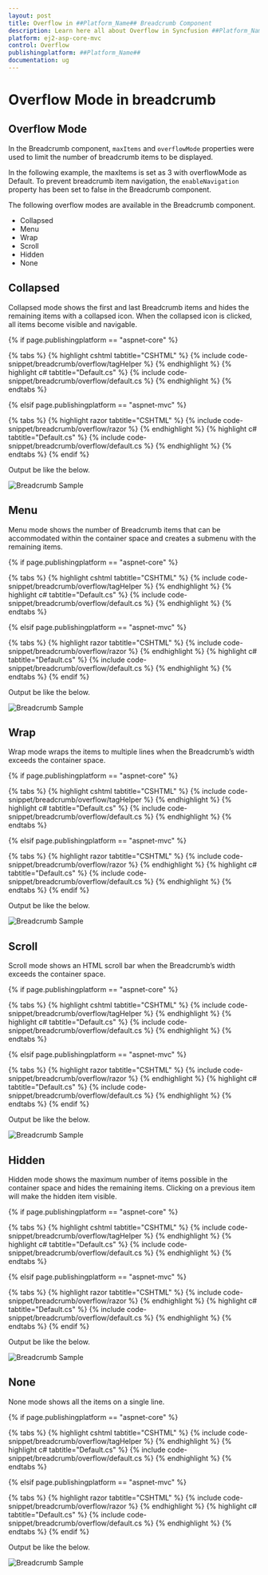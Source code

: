 ```yaml
---
layout: post
title: Overflow in ##Platform_Name## Breadcrumb Component
description: Learn here all about Overflow in Syncfusion ##Platform_Name## Breadcrumb component of Syncfusion Essential JS 2 and more.
platform: ej2-asp-core-mvc
control: Overflow
publishingplatform: ##Platform_Name##
documentation: ug
---
```



# Overflow Mode in breadcrumb

## Overflow Mode

In the Breadcrumb component, `maxItems` and `overflowMode` properties were used to limit the number of breadcrumb items to be displayed.

In the following example, the maxItems is set as 3 with overflowMode as Default. To prevent breadcrumb item navigation, the `enableNavigation` property has been set to false in the Breadcrumb component.

The following overflow modes are available in the Breadcrumb component.

* Collapsed
* Menu 
* Wrap
* Scroll
* Hidden
* None

## Collapsed

Collapsed mode shows the first and last Breadcrumb items and hides the remaining items with a collapsed icon. When the collapsed icon is clicked, all items become visible and navigable.

{% if page.publishingplatform == "aspnet-core" %}

{% tabs %}
{% highlight cshtml tabtitle="CSHTML" %}
{% include code-snippet/breadcrumb/overflow/tagHelper %}
{% endhighlight %}
{% highlight c# tabtitle="Default.cs" %}
{% include code-snippet/breadcrumb/overflow/default.cs %}
{% endhighlight %}
{% endtabs %}

{% elsif page.publishingplatform == "aspnet-mvc" %}

{% tabs %}
{% highlight razor tabtitle="CSHTML" %}
{% include code-snippet/breadcrumb/overflow/razor %}
{% endhighlight %}
{% highlight c# tabtitle="Default.cs" %}
{% include code-snippet/breadcrumb/overflow/default.cs %}
{% endhighlight %}
{% endtabs %}
{% endif %}



Output be like the below.

![Breadcrumb Sample](./../images/mvc%20-%20overflow.png)

## Menu

Menu mode shows the number of Breadcrumb items that can be accommodated within the container space and creates a submenu with the remaining items.

{% if page.publishingplatform == "aspnet-core" %}

{% tabs %}
{% highlight cshtml tabtitle="CSHTML" %}
{% include code-snippet/breadcrumb/overflow/tagHelper %}
{% endhighlight %}
{% highlight c# tabtitle="Default.cs" %}
{% include code-snippet/breadcrumb/overflow/default.cs %}
{% endhighlight %}
{% endtabs %}

{% elsif page.publishingplatform == "aspnet-mvc" %}

{% tabs %}
{% highlight razor tabtitle="CSHTML" %}
{% include code-snippet/breadcrumb/overflow/razor %}
{% endhighlight %}
{% highlight c# tabtitle="Default.cs" %}
{% include code-snippet/breadcrumb/overflow/default.cs %}
{% endhighlight %}
{% endtabs %}
{% endif %}



Output be like the below.

![Breadcrumb Sample](./../images/mvc%20-%20overflow.png)

## Wrap

Wrap mode wraps the items to multiple lines when the Breadcrumb’s width exceeds the container space.

{% if page.publishingplatform == "aspnet-core" %}

{% tabs %}
{% highlight cshtml tabtitle="CSHTML" %}
{% include code-snippet/breadcrumb/overflow/tagHelper %}
{% endhighlight %}
{% highlight c# tabtitle="Default.cs" %}
{% include code-snippet/breadcrumb/overflow/default.cs %}
{% endhighlight %}
{% endtabs %}

{% elsif page.publishingplatform == "aspnet-mvc" %}

{% tabs %}
{% highlight razor tabtitle="CSHTML" %}
{% include code-snippet/breadcrumb/overflow/razor %}
{% endhighlight %}
{% highlight c# tabtitle="Default.cs" %}
{% include code-snippet/breadcrumb/overflow/default.cs %}
{% endhighlight %}
{% endtabs %}
{% endif %}



Output be like the below.

![Breadcrumb Sample](./../images/mvc%20-%20overflow.png)

## Scroll

Scroll mode shows an HTML scroll bar when the Breadcrumb’s width exceeds the container space.

{% if page.publishingplatform == "aspnet-core" %}

{% tabs %}
{% highlight cshtml tabtitle="CSHTML" %}
{% include code-snippet/breadcrumb/overflow/tagHelper %}
{% endhighlight %}
{% highlight c# tabtitle="Default.cs" %}
{% include code-snippet/breadcrumb/overflow/default.cs %}
{% endhighlight %}
{% endtabs %}

{% elsif page.publishingplatform == "aspnet-mvc" %}

{% tabs %}
{% highlight razor tabtitle="CSHTML" %}
{% include code-snippet/breadcrumb/overflow/razor %}
{% endhighlight %}
{% highlight c# tabtitle="Default.cs" %}
{% include code-snippet/breadcrumb/overflow/default.cs %}
{% endhighlight %}
{% endtabs %}
{% endif %}



Output be like the below.

![Breadcrumb Sample](./../images/mvc%20-%20overflow.png)

## Hidden

Hidden mode shows the maximum number of items possible in the container space and hides the remaining items. Clicking on a previous item will make the hidden item visible.

{% if page.publishingplatform == "aspnet-core" %}

{% tabs %}
{% highlight cshtml tabtitle="CSHTML" %}
{% include code-snippet/breadcrumb/overflow/tagHelper %}
{% endhighlight %}
{% highlight c# tabtitle="Default.cs" %}
{% include code-snippet/breadcrumb/overflow/default.cs %}
{% endhighlight %}
{% endtabs %}

{% elsif page.publishingplatform == "aspnet-mvc" %}

{% tabs %}
{% highlight razor tabtitle="CSHTML" %}
{% include code-snippet/breadcrumb/overflow/razor %}
{% endhighlight %}
{% highlight c# tabtitle="Default.cs" %}
{% include code-snippet/breadcrumb/overflow/default.cs %}
{% endhighlight %}
{% endtabs %}
{% endif %}



Output be like the below.

![Breadcrumb Sample](./../images/mvc%20-%20overflow.png)

## None

None mode shows all the items on a single line.

{% if page.publishingplatform == "aspnet-core" %}

{% tabs %}
{% highlight cshtml tabtitle="CSHTML" %}
{% include code-snippet/breadcrumb/overflow/tagHelper %}
{% endhighlight %}
{% highlight c# tabtitle="Default.cs" %}
{% include code-snippet/breadcrumb/overflow/default.cs %}
{% endhighlight %}
{% endtabs %}

{% elsif page.publishingplatform == "aspnet-mvc" %}

{% tabs %}
{% highlight razor tabtitle="CSHTML" %}
{% include code-snippet/breadcrumb/overflow/razor %}
{% endhighlight %}
{% highlight c# tabtitle="Default.cs" %}
{% include code-snippet/breadcrumb/overflow/default.cs %}
{% endhighlight %}
{% endtabs %}
{% endif %}



Output be like the below.

![Breadcrumb Sample](./../images/mvc%20-%20overflow.png)